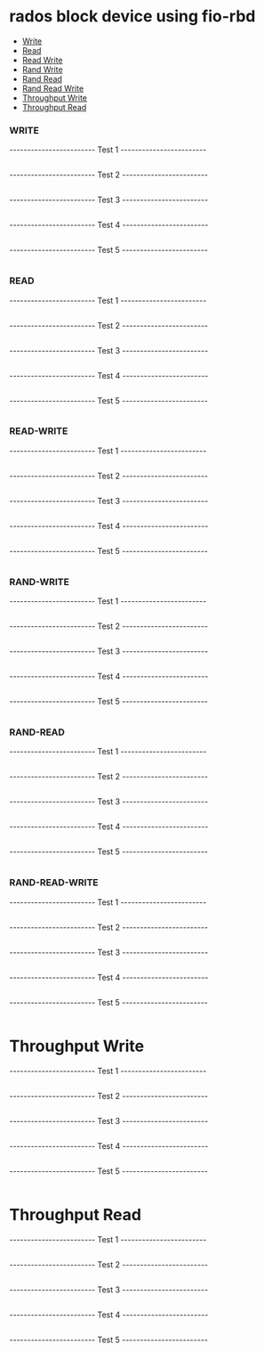 # rados block device using fio-rbd

- [Write](#write)
- [Read](#read)
- [Read Write](#read-write)
- [Rand Write](#rand-write)
- [Rand Read](#rand-read)
- [Rand Read Write](#rand-read-write)
- [Throughput Write](#throughput-write)
- [Throughput Read](#throughput-read)

### WRITE
------------------------ Test 1 ------------------------
```

```

------------------------ Test 2 ------------------------
```
```

------------------------ Test 3 ------------------------
```

```

------------------------ Test 4 ------------------------
```

```

------------------------ Test 5 ------------------------
```

```
### READ
------------------------ Test 1 ------------------------
```

```

------------------------ Test 2 ------------------------
```
```

------------------------ Test 3 ------------------------
```

```

------------------------ Test 4 ------------------------
```

```

------------------------ Test 5 ------------------------
```

```
### READ-WRITE
------------------------ Test 1 ------------------------
```

```

------------------------ Test 2 ------------------------
```
```

------------------------ Test 3 ------------------------
```

```

------------------------ Test 4 ------------------------
```

```

------------------------ Test 5 ------------------------
```

```

### RAND-WRITE
------------------------ Test 1 ------------------------
```

```

------------------------ Test 2 ------------------------
```
```

------------------------ Test 3 ------------------------
```

```

------------------------ Test 4 ------------------------
```

```

------------------------ Test 5 ------------------------
```

```

### RAND-READ
------------------------ Test 1 ------------------------
```

```

------------------------ Test 2 ------------------------
```
```

------------------------ Test 3 ------------------------
```

```

------------------------ Test 4 ------------------------
```

```

------------------------ Test 5 ------------------------
```

```

### RAND-READ-WRITE
------------------------ Test 1 ------------------------
```

```

------------------------ Test 2 ------------------------
```
```

------------------------ Test 3 ------------------------
```

```

------------------------ Test 4 ------------------------
```

```

------------------------ Test 5 ------------------------
```

```

# Throughput Write
------------------------ Test 1 ------------------------
```

```

------------------------ Test 2 ------------------------
```
```

------------------------ Test 3 ------------------------
```

```

------------------------ Test 4 ------------------------
```

```

------------------------ Test 5 ------------------------
```

```

# Throughput Read
------------------------ Test 1 ------------------------
```

```

------------------------ Test 2 ------------------------
```
```

------------------------ Test 3 ------------------------
```

```

------------------------ Test 4 ------------------------
```

```

------------------------ Test 5 ------------------------
```

```
